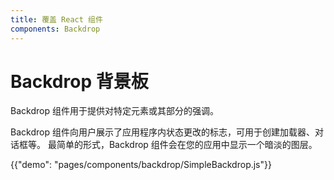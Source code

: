 ```yaml
---
title: 覆盖 React 组件
components: Backdrop
---
```


# Backdrop 背景板

<p class="description">Backdrop 组件用于提供对特定元素或其部分的强调。</p>

Backdrop 组件向用户展示了应用程序内状态更改的标志，可用于创建加载器、对话框等。 最简单的形式，Backdrop 组件会在您的应用中显示一个暗淡的图层。

{{"demo": "pages/components/backdrop/SimpleBackdrop.js"}}

